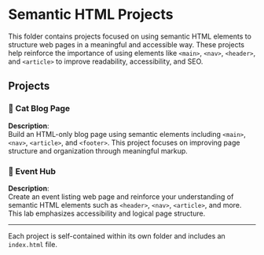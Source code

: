 # Semantic HTML Projects

This folder contains projects focused on using semantic HTML elements to structure web pages in a meaningful and accessible way. These projects help reinforce the importance of using elements like `<main>`, `<nav>`, `<header>`, and `<article>` to improve readability, accessibility, and SEO.

## Projects

### 🐾 Cat Blog Page
**Description**:  
Build an HTML-only blog page using semantic elements including `<main>`, `<nav>`, `<article>`, and `<footer>`. This project focuses on improving page structure and organization through meaningful markup.

### 🎪 Event Hub
**Description**:  
Create an event listing web page and reinforce your understanding of semantic HTML elements such as `<header>`, `<nav>`, `<article>`, and more. This lab emphasizes accessibility and logical page structure.

---

Each project is self-contained within its own folder and includes an `index.html` file.
